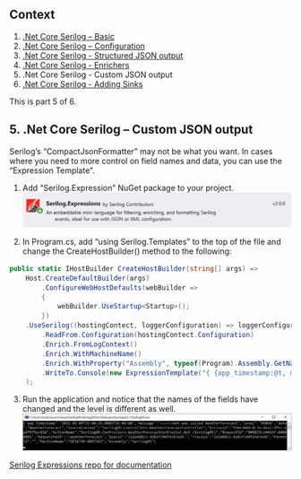 ## Context
1. [.Net Core Serilog – Basic](https://github.com/rtodosic/Serilog01/)
2. [.Net Core Serilog – Configuration](https://github.com/rtodosic/Serilog02/)
3. [.Net Core Serilog - Structured JSON output](https://github.com/rtodosic/Serilog03/)
4. [.Net Core Serilog - Enrichers](https://github.com/rtodosic/Serilog04/)
5. .Net Core Serilog - Custom JSON output
6. [.Net Core Serilog - Adding Sinks](https://github.com/rtodosic/Serilog06/)

This is part 5 of 6.

## 5. .Net Core Serilog – Custom JSON output

Serilog’s “CompactJsonFormatter” may not be what you want. In cases where you need to more control on field names and data, you can use the “Expression Template”.

1.	Add “Serilog.Expression” NuGet package to your project.
   ![Image alt text](Images/NuGet-Serilog-Expressions.png?raw=true)
   
2.	In Program.cs, add “using Serilog.Templates” to the top of the file and change the  CreateHostBuilder() method to the following:
  ```C#
  public static IHostBuilder CreateHostBuilder(string[] args) =>
      Host.CreateDefaultBuilder(args)
          .ConfigureWebHostDefaults(webBuilder =>
          {
              webBuilder.UseStartup<Startup>();
          })
      .UseSerilog((hostingContect, loggerConfiguration) => loggerConfiguration
          .ReadFrom.Configuration(hostingContect.Configuration)
          .Enrich.FromLogContext()
          .Enrich.WithMachineName()
          .Enrich.WithProperty("Assembly", typeof(Program).Assembly.GetName().Name)
          .WriteTo.Console(new ExpressionTemplate("{ {app_timestamp:@t, message:@m, rendering:@r, level:if @l = 'Debug' then 'DEBUG' else if @l = 'Warning' then 'WARN' else if @l = 'Error' then 'ERR' else if @l = 'Fatal' then 'FTL' else @l, exception:@x, ..@p} }\n"))
      );
  ```
3.	Run the application and notice that the names of the fields have changed and the level is different as well. 
   ![Image alt text](Images/Console-Serilog-Expression.png?raw=true)
 
[Serilog Expressions repo for documentation](https://github.com/serilog/serilog-expressions)
